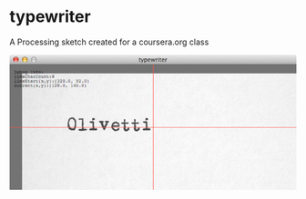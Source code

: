 typewriter
==========

A Processing sketch created for a coursera.org class

![typewriter](/screenshot.jpg "Screenshot of typewriter")
